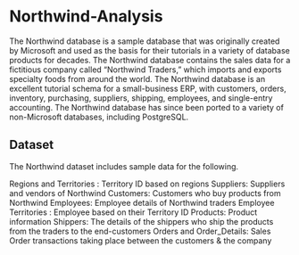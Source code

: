 # Northwind-Analysis
The Northwind database is a sample database that was originally created by Microsoft and used as the basis for their tutorials in a variety of database products for decades. The Northwind database contains the sales data for a fictitious company called “Northwind Traders,” which imports and exports specialty foods from around the world. The Northwind database is an excellent tutorial schema for a small-business ERP, with customers, orders, inventory, purchasing, suppliers, shipping, employees, and single-entry accounting. The Northwind database has since been ported to a variety of non-Microsoft databases, including PostgreSQL.

## Dataset
The Northwind dataset includes sample data for the following.

Regions and Territories : Territory ID based on regions
Suppliers: Suppliers and vendors of Northwind
Customers: Customers who buy products from Northwind
Employees: Employee details of Northwind traders
Employee Territories : Employee based on their Territory ID
Products: Product information
Shippers: The details of the shippers who ship the products from the traders to the end-customers
Orders and Order_Details: Sales Order transactions taking place between the customers & the company
